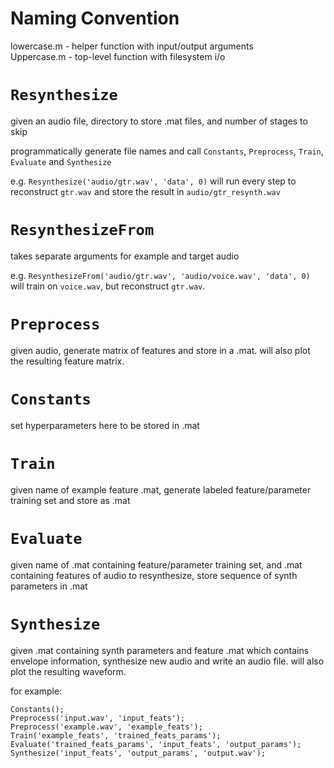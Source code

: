 # Naming Convention
lowercase.m - helper function with input/output arguments  
Uppercase.m - top-level function with filesystem i/o

# `Resynthesize`
given an audio file, directory to store .mat files, and number of stages to skip

programmatically generate file names and call `Constants`, `Preprocess`, `Train`, `Evaluate` and `Synthesize`

e.g. `Resynthesize('audio/gtr.wav', 'data', 0)` will run every step to reconstruct `gtr.wav` and store the result in `audio/gtr_resynth.wav`

# `ResynthesizeFrom`
takes separate arguments for example and target audio

e.g. `ResynthesizeFrom('audio/gtr.wav', 'audio/voice.wav', 'data', 0)` will train on `voice.wav`, but reconstruct `gtr.wav`.

# `Preprocess`
given audio, generate matrix of features and store in a .mat. will also plot the resulting feature matrix.

# `Constants`
set hyperparameters here to be stored in .mat

# `Train`
given name of example feature .mat, generate labeled feature/parameter training set and store as .mat

# `Evaluate`
given name of .mat containing feature/parameter training set, and .mat containing features of audio to resynthesize, store sequence of synth parameters in .mat

# `Synthesize`
given .mat containing synth parameters and feature .mat which contains envelope information, synthesize new audio and write an audio file. will also plot the resulting waveform.

for example: 

	Constants();
	Preprocess('input.wav', 'input_feats');
	Preprocess('example.wav', 'example_feats');
	Train('example_feats', 'trained_feats_params'); Evaluate('trained_feats_params', 'input_feats', 'output_params'); Synthesize('input_feats', 'output_params', 'output.wav');